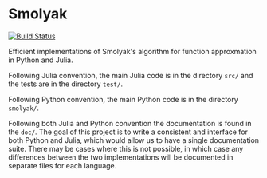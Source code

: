# Smolyak

[![Build Status](https://travis-ci.org/EconForge/Smolyak.jl.png)](https://travis-ci.org/EconForge/Smolyak.jl)

Efficient implementations of Smolyak's algorithm for function approxmation in Python and Julia.

Following Julia convention, the main Julia code is in the directory `src/` and the tests are in the directory `test/`.

Following Python convention, the main Python code is in the directory `smolyak/`.

Following both Julia and Python convention the documentation is found in the `doc/`. The goal of this project is to write a consistent and interface for both Python and Julia, which would allow us to have a single documentation suite. There may be cases where this is not possible, in which case any differences between the two implementations will be documented in separate files for each language.
